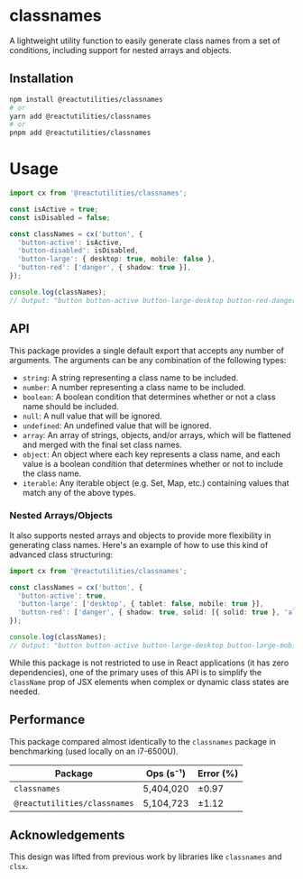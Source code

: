 # classnames

A lightweight utility function to easily generate class names from a set of conditions, including support for nested arrays and objects.

## Installation

```bash
npm install @reactutilities/classnames
# or
yarn add @reactutilities/classnames
# or
pnpm add @reactutilities/classnames
```

# Usage

```ts
import cx from '@reactutilities/classnames';

const isActive = true;
const isDisabled = false;

const classNames = cx('button', {
  'button-active': isActive,
  'button-disabled': isDisabled,
  'button-large': { desktop: true, mobile: false },
  'button-red': ['danger', { shadow: true }],
});

console.log(classNames);
// Output: "button button-active button-large-desktop button-red-danger button-red-shadow"
```

## API

This package provides a single default export that accepts any number of arguments. The arguments can be any combination of the following types:

- `string`: A string representing a class name to be included.
- `number`: A number representing a class name to be included.
- `boolean`: A boolean condition that determines whether or not a class name should be included.
- `null`: A null value that will be ignored.
- `undefined`: An undefined value that will be ignored.
- `array`: An array of strings, objects, and/or arrays, which will be flattened and merged with the final set class names.
- `object`: An object where each key represents a class name, and each value is a boolean condition that determines whether or not to include the class name.
- `iterable`: Any iterable object (e.g. Set, Map, etc.) containing values that match any of the above types.

### Nested Arrays/Objects

It also supports nested arrays and objects to provide more flexibility in generating class names. Here's an example of how to use this kind of advanced class structuring:

```ts
import cx from '@reactutilities/classnames';

const classNames = cx('button', {
  'button-active': true,
  'button-large': ['desktop', { tablet: false, mobile: true }],
  'button-red': ['danger', { shadow: true, solid: [{ solid: true }, 'alert'] }],
});

console.log(classNames);
// Output: "button button-active button-large-desktop button-large-mobile button-red-danger button-red-shadow button-red-solid-solid button-red-solid-alert"
```

While this package is not restricted to use in React applications (it has zero dependencies), one of the primary uses of this API is to simplify the `className` prop of JSX elements when complex or dynamic class states are needed.

## Performance

This package compared almost identically to the `classnames` package in benchmarking (used locally on an i7-6500U).

| Package                      | Ops (s⁻¹) | Error (%) |
| ---------------------------- | --------- | --------- |
| `classnames`                 | 5,404,020 | ±0.97     |
| `@reactutilities/classnames` | 5,104,723 | ±1.12     |

## Acknowledgements

This design was lifted from previous work by libraries like `classnames` and `clsx`.
